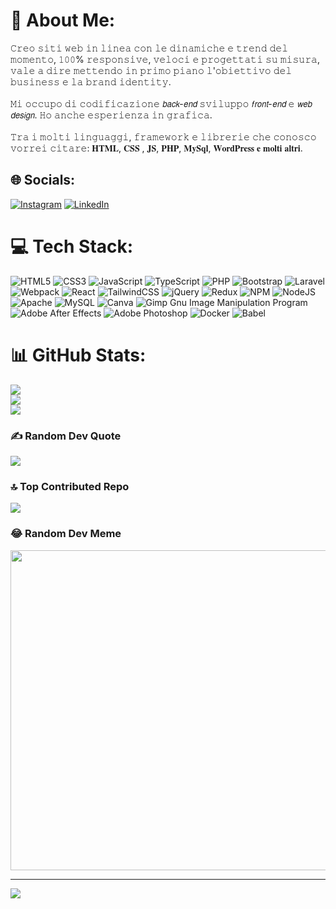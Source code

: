 # 💫 About Me:
𝙲𝚛𝚎𝚘 𝚜𝚒𝚝𝚒 𝚠𝚎𝚋 𝚒𝚗 𝚕𝚒𝚗𝚎𝚊 𝚌𝚘𝚗 𝚕𝚎 𝚍𝚒𝚗𝚊𝚖𝚒𝚌𝚑𝚎 𝚎 𝚝𝚛𝚎𝚗𝚍 𝚍𝚎𝚕 𝚖𝚘𝚖𝚎𝚗𝚝𝚘, 𝟷𝟶𝟶% 𝚛𝚎𝚜𝚙𝚘𝚗𝚜𝚒𝚟𝚎, 𝚟𝚎𝚕𝚘𝚌𝚒 𝚎 𝚙𝚛𝚘𝚐𝚎𝚝𝚝𝚊𝚝𝚒 𝚜𝚞 𝚖𝚒𝚜𝚞𝚛𝚊, 𝚟𝚊𝚕𝚎 𝚊 𝚍𝚒𝚛𝚎 𝚖𝚎𝚝𝚝𝚎𝚗𝚍𝚘 𝚒𝚗 𝚙𝚛𝚒𝚖𝚘 𝚙𝚒𝚊𝚗𝚘 𝚕'𝚘𝚋𝚒𝚎𝚝𝚝𝚒𝚟𝚘 𝚍𝚎𝚕 𝚋𝚞𝚜𝚒𝚗𝚎𝚜𝚜 𝚎 𝚕𝚊 𝚋𝚛𝚊𝚗𝚍 𝚒𝚍𝚎𝚗𝚝𝚒𝚝𝚢. <br><br>𝙼𝚒 𝚘𝚌𝚌𝚞𝚙𝚘 𝚍𝚒 𝚌𝚘𝚍𝚒𝚏𝚒𝚌𝚊𝚣𝚒𝚘𝚗𝚎 𝘣𝘢𝘤𝘬-𝘦𝘯𝘥 𝚜𝚟𝚒𝚕𝚞𝚙𝚙𝚘 𝘧𝘳𝘰𝘯𝘵-𝘦𝘯𝘥 𝚎 𝘸𝘦𝘣 𝘥𝘦𝘴𝘪𝘨𝘯. 𝙷𝚘 𝚊𝚗𝚌𝚑𝚎 𝚎𝚜𝚙𝚎𝚛𝚒𝚎𝚗𝚣𝚊 𝚒𝚗 𝚐𝚛𝚊𝚏𝚒𝚌𝚊. <br><br>𝚃𝚛𝚊 𝚒 𝚖𝚘𝚕𝚝𝚒 𝚕𝚒𝚗𝚐𝚞𝚊𝚐𝚐𝚒, 𝚏𝚛𝚊𝚖𝚎𝚠𝚘𝚛𝚔 𝚎 𝚕𝚒𝚋𝚛𝚎𝚛𝚒𝚎 𝚌𝚑𝚎 𝚌𝚘𝚗𝚘𝚜𝚌𝚘 𝚟𝚘𝚛𝚛𝚎𝚒 𝚌𝚒𝚝𝚊𝚛𝚎: 𝐇𝐓𝐌𝐋, 𝐂𝐒𝐒 , 𝐉𝐒, 𝐏𝐇𝐏, 𝐌𝐲𝐒𝐪𝐥, 𝐖𝐨𝐫𝐝𝐏𝐫𝐞𝐬𝐬 𝐞 𝐦𝐨𝐥𝐭𝐢 𝐚𝐥𝐭𝐫𝐢.


## 🌐 Socials:
[![Instagram](https://img.shields.io/badge/Instagram-%23E4405F.svg?logo=Instagram&logoColor=white)](https://instagram.com/https://www.instagram.com/riccardo.pappa/) [![LinkedIn](https://img.shields.io/badge/LinkedIn-%230077B5.svg?logo=linkedin&logoColor=white)](https://linkedin.com/in/https://www.linkedin.com/in/riccardo-pappa/) 

# 💻 Tech Stack:
![HTML5](https://img.shields.io/badge/html5-%23E34F26.svg?style=plastic&logo=html5&logoColor=white) ![CSS3](https://img.shields.io/badge/css3-%231572B6.svg?style=plastic&logo=css3&logoColor=white) ![JavaScript](https://img.shields.io/badge/javascript-%23323330.svg?style=plastic&logo=javascript&logoColor=%23F7DF1E) ![TypeScript](https://img.shields.io/badge/typescript-%23007ACC.svg?style=plastic&logo=typescript&logoColor=white) ![PHP](https://img.shields.io/badge/php-%23777BB4.svg?style=plastic&logo=php&logoColor=white) ![Bootstrap](https://img.shields.io/badge/bootstrap-%23563D7C.svg?style=plastic&logo=bootstrap&logoColor=white) ![Laravel](https://img.shields.io/badge/laravel-%23FF2D20.svg?style=plastic&logo=laravel&logoColor=white) ![Webpack](https://img.shields.io/badge/webpack-%238DD6F9.svg?style=plastic&logo=webpack&logoColor=black) ![React](https://img.shields.io/badge/react-%2320232a.svg?style=plastic&logo=react&logoColor=%2361DAFB) ![TailwindCSS](https://img.shields.io/badge/tailwindcss-%2338B2AC.svg?style=plastic&logo=tailwind-css&logoColor=white) ![jQuery](https://img.shields.io/badge/jquery-%230769AD.svg?style=plastic&logo=jquery&logoColor=white) ![Redux](https://img.shields.io/badge/redux-%23593d88.svg?style=plastic&logo=redux&logoColor=white) ![NPM](https://img.shields.io/badge/NPM-%23000000.svg?style=plastic&logo=npm&logoColor=white) ![NodeJS](https://img.shields.io/badge/node.js-6DA55F?style=plastic&logo=node.js&logoColor=white) ![Apache](https://img.shields.io/badge/apache-%23D42029.svg?style=plastic&logo=apache&logoColor=white) ![MySQL](https://img.shields.io/badge/mysql-%2300f.svg?style=plastic&logo=mysql&logoColor=white) ![Canva](https://img.shields.io/badge/Canva-%2300C4CC.svg?style=plastic&logo=Canva&logoColor=white) ![Gimp Gnu Image Manipulation Program](https://img.shields.io/badge/Gimp-657D8B?style=plastic&logo=gimp&logoColor=FFFFFF) ![Adobe After Effects](https://img.shields.io/badge/Adobe%20After%20Effects-9999FF.svg?style=plastic&logo=Adobe%20After%20Effects&logoColor=white) ![Adobe Photoshop](https://img.shields.io/badge/adobephotoshop-%2331A8FF.svg?style=plastic&logo=adobephotoshop&logoColor=white) ![Docker](https://img.shields.io/badge/docker-%230db7ed.svg?style=plastic&logo=docker&logoColor=white) ![Babel](https://img.shields.io/badge/Babel-F9DC3e?style=plastic&logo=babel&logoColor=black)
# 📊 GitHub Stats:
![](https://github-readme-stats.vercel.app/api?username=RiccardoPappaSviluppatore&theme=react&hide_border=false&include_all_commits=true&count_private=true)<br/>
![](https://github-readme-streak-stats.herokuapp.com/?user=RiccardoPappaSviluppatore&theme=react&hide_border=false)<br/>
![](https://github-readme-stats.vercel.app/api/top-langs/?username=RiccardoPappaSviluppatore&theme=react&hide_border=false&include_all_commits=true&count_private=true&layout=compact)

### ✍️ Random Dev Quote
![](https://quotes-github-readme.vercel.app/api?type=vetical&theme=dark)

### 🔝 Top Contributed Repo
![](https://github-contributor-stats.vercel.app/api?username=RiccardoPappaSviluppatore&limit=5&theme=dark&combine_all_yearly_contributions=true)

### 😂 Random Dev Meme
<img src="https://rm.up.railway.app/" width="512px"/>

---
[![](https://visitcount.itsvg.in/api?id=RiccardoPappaSviluppatore&icon=7&color=12)](https://visitcount.itsvg.in)

<!-- Proudly created with GPRM ( https://gprm.itsvg.in ) -->